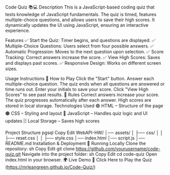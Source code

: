 Code Quiz 📚💻
Description
This is a JavaScript-based coding quiz that tests knowledge of JavaScript fundamentals. The quiz is timed, features multiple-choice questions, and allows users to save their high scores. It dynamically updates the UI using JavaScript, ensuring an interactive experience.

Features
✅ Start the Quiz: Timer begins, and questions are displayed.
✅ Multiple-Choice Questions: Users select from four possible answers.
✅ Automatic Progression: Moves to the next question upon selection.
✅ Score Tracking: Correct answers increase the score.
✅ View High Scores: Saves and displays past scores.
✅ Responsive Design: Works on different screen sizes.

Usage Instructions
📌 How to Play
Click the "Start" button.
Answer each multiple-choice question.
The quiz ends when all questions are answered or time runs out.
Enter your initials to save your score.
Click "View High Scores" to see past results.
🎯 Rules
Correct answers increase your score.
The quiz progresses automatically after each answer.
High scores are stored in local storage.
Technologies Used
🟢 HTML – Structure of the page
🟠 CSS – Styling and layout
🔵 JavaScript – Handles quiz logic and UI updates
🗄 Local Storage – Saves high scores

Project Structure
pgsql
Copy
Edit
WebAPI-HW/
│── assets/
│   ├── css/
│   │   ├── reset.css
│   │   ├── style.css
│── index.html
│── script.js
│── README.md
Installation & Deployment
📂 Running Locally
Clone the repository:
sh
Copy
Edit
git clone https://github.com/yourusername/code-quiz.git
Navigate into the project folder:
sh
Copy
Edit
cd code-quiz
Open index.html in your browser.
🌍 Live Demo
🔗 Click Here to Play the Quiz (https://mrleangreen.github.io/Code-Quiz/)
